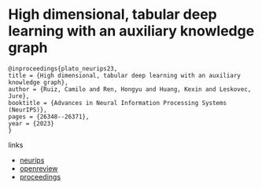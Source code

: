 # High dimensional, tabular deep learning with an auxiliary knowledge graph

```
@inproceedings{plato_neurips23,
title = {High dimensional, tabular deep learning with an auxiliary knowledge graph},
author = {Ruiz, Camilo and Ren, Hongyu and Huang, Kexin and Leskovec, Jure},
booktitle = {Advances in Neural Information Processing Systems (NeurIPS)},
pages = {26348--26371},
year = {2023}
}
```

links
- [neurips](https://nips.cc/Conferences/2023/Schedule?showEvent=72216)
- [openreview](https://openreview.net/forum?id=GGylthmehy)
- [proceedings](https://papers.nips.cc//paper_files/paper/2023/hash/53dd219b6b11abc8ce523921c18c7a3e-Abstract-Conference.html)
